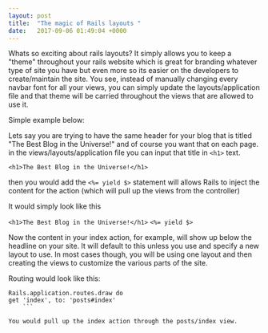 ```yaml
---
layout: post
title:  "The magic of Rails layouts "
date:   2017-09-06 01:49:04 +0000
---
```



Whats so exciting about rails layouts?  It simply allows you to keep a "theme" throughout your rails website which is great for branding whatever type of site you have but even more so its easier on the developers to create/maintain the site.  You see, instead of manually changing every navbar font for all your views, you can simply update the layouts/application file and that theme will be carried throughout the views that are allowed to use it. 

Simple example below:

Lets say you are trying to have the same header for your blog that is titled "The Best Blog in the Universe!" and of course you want that on each page.  in the views/layouts/application file you can input that title in `<h1>` text.  

`<h1>The Best Blog in the Universe!</h1>`

then you would add the `<%= yield $>` statement will allows Rails to inject the content for the action (which will pull up the views from the controller)

It would simply look like this 


`<h1>The Best Blog in the Universe!</h1>`
`<%= yield $>`

Now the content in your index action, for example, will show up below the headline on your site.  It will default to this unless you use and specify a new layout to use.  In most cases though, you will be using one layout and then creating the views to customize the various parts of the site.  

Routing would look like this:

```
Rails.application.routes.draw do
get 'index', to: 'posts#index'
	```

You would pull up the index action through the posts/index view.

